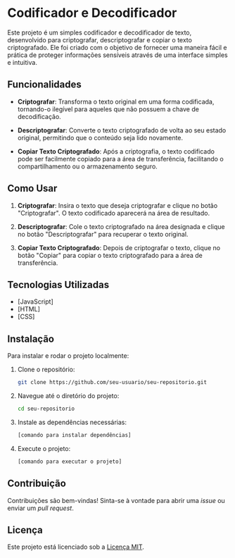 # Codificador e Decodificador

Este projeto é um simples codificador e decodificador de texto, desenvolvido para criptografar, descriptografar e copiar o texto criptografado. Ele foi criado com o objetivo de fornecer uma maneira fácil e prática de proteger informações sensíveis através de uma interface simples e intuitiva.

## Funcionalidades

- **Criptografar**: Transforma o texto original em uma forma codificada, tornando-o ilegível para aqueles que não possuem a chave de decodificação.
  
- **Descriptografar**: Converte o texto criptografado de volta ao seu estado original, permitindo que o conteúdo seja lido novamente.
  
- **Copiar Texto Criptografado**: Após a criptografia, o texto codificado pode ser facilmente copiado para a área de transferência, facilitando o compartilhamento ou o armazenamento seguro.

## Como Usar

1. **Criptografar**: Insira o texto que deseja criptografar e clique no botão "Criptografar". O texto codificado aparecerá na área de resultado.
  
2. **Descriptografar**: Cole o texto criptografado na área designada e clique no botão "Descriptografar" para recuperar o texto original.
  
3. **Copiar Texto Criptografado**: Depois de criptografar o texto, clique no botão "Copiar" para copiar o texto criptografado para a área de transferência.

## Tecnologias Utilizadas

- [JavaScript]
- [HTML]
- [CSS]

## Instalação

Para instalar e rodar o projeto localmente:

1. Clone o repositório:
   ```bash
   git clone https://github.com/seu-usuario/seu-repositorio.git
   ```
2. Navegue até o diretório do projeto:
   ```bash
   cd seu-repositorio
   ```
3. Instale as dependências necessárias:
   ```bash
   [comando para instalar dependências]
   ```
4. Execute o projeto:
   ```bash
   [comando para executar o projeto]
   ```

## Contribuição

Contribuições são bem-vindas! Sinta-se à vontade para abrir uma _issue_ ou enviar um _pull request_.

## Licença

Este projeto está licenciado sob a [Licença MIT](LICENSE).
